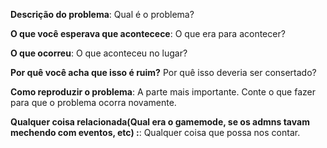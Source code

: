**Descrição do problema**:
Qual é o problema?

**O que você esperava que acontecece**: 
O que era para acontecer?

**O que ocorreu**:
O que aconteceu no lugar?

**Por quê você acha que isso é ruim?**
Por quê isso deveria ser consertado?

**Como reproduzir o problema**:
A parte mais importante. Conte o que fazer para que o problema ocorra novamente.

**Qualquer coisa relacionada(Qual era o gamemode, se os admns tavam mechendo com eventos, etc)  :**: Qualquer coisa que possa nos contar.
